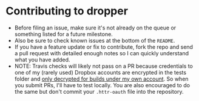 
# Contributing to dropper

* Before filing an issue, make sure it's not already on the queue or something listed for a future milestone.
*  Also be sure to check known issues at the bottom of the `README`.
*  If you have a feature update or fix to contribute, fork the repo and send a pull request with detailed enough notes so I can quickly understand what you have added. 
*  NOTE: Travis checks will likely not pass on a PR because credentials to one of my (rarely used) Dropbox accounts are encrypted in the tests folder and [only decrypted for builds under my own account](http://docs.travis-ci.com/user/pull-requests/#Security-Restrictions-when-testing-Pull-Requests). So when you submit PRs, I'll have to test locally. You are also encouraged to do the same but don't commit your `.httr-oauth` file into the repository.
